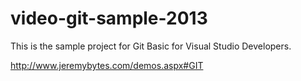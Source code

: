 # video-git-sample-2013

This is the sample project for Git Basic for Visual Studio Developers.

http://www.jeremybytes.com/demos.aspx#GIT
